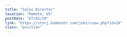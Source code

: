 ```yaml
---
title: "Sales Director"
location: "Remote, US"
postDate: "07/02/20"
link: "https://storj.bamboohr.com/jobs/view.php?id=24"
class: "position"
---
```

